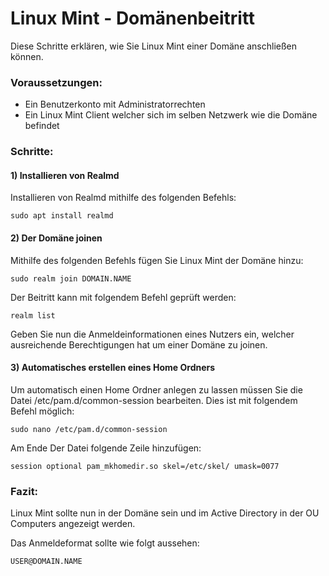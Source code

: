
# Linux Mint - Domänenbeitritt

Diese Schritte erklären, wie Sie Linux Mint einer Domäne anschließen können.

### Voraussetzungen:
- Ein Benutzerkonto mit Administratorrechten
- Ein Linux Mint Client welcher sich im selben Netzwerk wie die Domäne befindet

### Schritte:

#### 1) Installieren von Realmd
Installieren von Realmd mithilfe des folgenden Befehls:
```
sudo apt install realmd
```

#### 2) Der Domäne joinen
Mithilfe des folgenden Befehls fügen Sie Linux Mint der Domäne hinzu:
```
sudo realm join DOMAIN.NAME
```

Der Beitritt kann mit folgendem Befehl geprüft werden:

```
realm list
```

Geben Sie nun die Anmeldeinformationen eines Nutzers ein, welcher ausreichende Berechtigungen hat um einer Domäne zu joinen.

#### 3) Automatisches erstellen eines Home Ordners

Um automatisch einen Home Ordner anlegen zu lassen müssen Sie die Datei /etc/pam.d/common-session bearbeiten. Dies ist mit folgendem Befehl möglich:

```
sudo nano /etc/pam.d/common-session
```

Am Ende Der Datei folgende Zeile hinzufügen:
```
session optional pam_mkhomedir.so skel=/etc/skel/ umask=0077
```


### Fazit: 
Linux Mint sollte nun in der Domäne sein und im Active Directory in der OU Computers angezeigt werden. 

Das Anmeldeformat sollte wie folgt aussehen:

```
USER@DOMAIN.NAME
```
